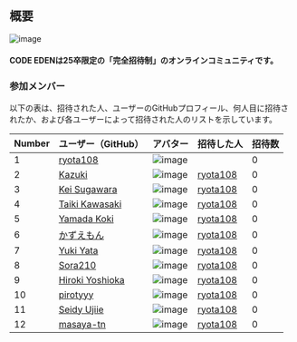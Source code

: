 ## 概要

![image](https://github.com/Coder-Eden/.github-private/assets/83957178/50505e63-2fba-4733-b825-b9b7e3615ad0)

#### CODE EDENは25卒限定の「完全招待制」のオンラインコミュニティです。

### 参加メンバー

以下の表は、招待された人、ユーザーのGitHubプロフィール、何人目に招待されたか、および各ユーザーによって招待された人のリストを示しています。

| Number | ユーザー（GitHub） | アバター | 招待した人 | 招待数 |
|-------|------------------|--------|------------|------|
| 1 | [ryota108](https://github.com/ryota108) | ![image](https://avatars.githubusercontent.com/u/83957178?v=4) |  | 0 |
| 2 | [Kazuki](https://github.com/cocoide) | ![image](https://avatars.githubusercontent.com/u/113165849?v=4) | [ryota108](https://github.com/ryota108) | 0 |
| 3 | [Kei Sugawara](https://github.com/keis8221) | ![image](https://avatars.githubusercontent.com/u/54695442?v=4) | [ryota108](https://github.com/ryota108) | 0 |
| 4 | [Taiki Kawasaki ](https://github.com/taikicoco) | ![image](https://avatars.githubusercontent.com/u/80304118?v=4) | [ryota108](https://github.com/ryota108) | 0 |
| 5 | [Yamada Koki](https://github.com/koki-algebra) | ![image](https://avatars.githubusercontent.com/u/54975589?v=4) | [ryota108](https://github.com/ryota108) | 0 |
| 6 | [かずえもん](https://github.com/kazuemon) | ![image](https://avatars.githubusercontent.com/u/12812934?v=4) | [ryota108](https://github.com/ryota108) | 0 |
| 7 | [Yuki Yata](https://github.com/arfes0e2b3c) | ![image](https://avatars.githubusercontent.com/u/86275398?v=4) | [ryota108](https://github.com/ryota108) | 0 |
| 8 | [Sora210](https://github.com/Sora-210) | ![image](https://avatars.githubusercontent.com/u/46365745?v=4) | [ryota108](https://github.com/ryota108) | 0 |
| 9 | [Hiroki Yoshioka](https://github.com/YoshiYoshiPro) | ![image](https://avatars.githubusercontent.com/u/106864912?v=4) | [ryota108](https://github.com/ryota108) | 0 |
| 10 | [pirotyyy](https://github.com/pirotyyy) | ![image](https://avatars.githubusercontent.com/u/112918420?v=4) | [ryota108](https://github.com/ryota108) | 0 |
| 11 | [Seidy Ujiie](https://github.com/Seidy-u) | ![image](https://avatars.githubusercontent.com/u/85110663?v=4) | [ryota108](https://github.com/ryota108) | 0 |
| 12 | [masaya-tn](https://github.com/masaya-tn) | ![image](https://avatars.githubusercontent.com/u/61619091?v=4) | [ryota108](https://github.com/ryota108) | 0 |
